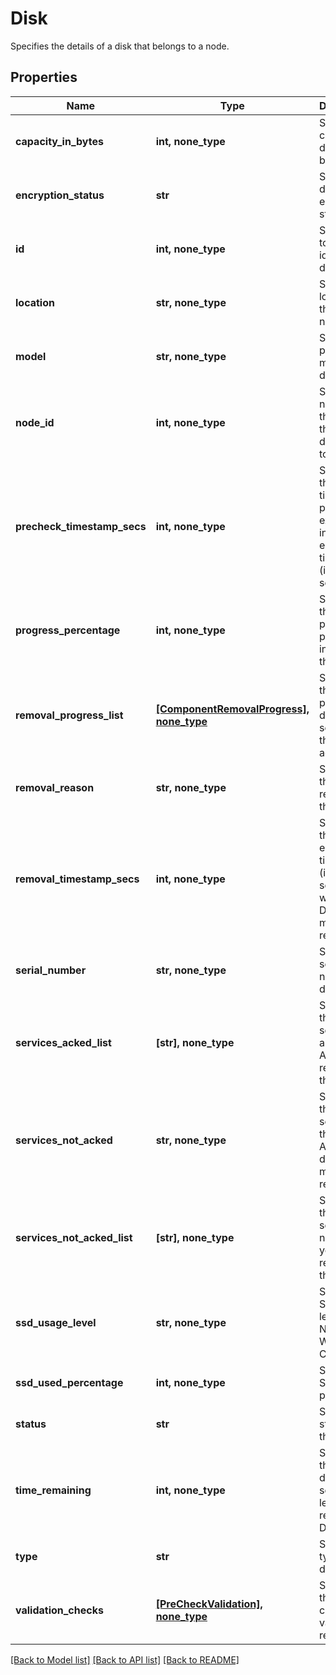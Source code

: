 # Disk

Specifies the details of a disk that belongs to a node.

## Properties
Name | Type | Description | Notes
------------ | ------------- | ------------- | -------------
**capacity_in_bytes** | **int, none_type** | Specifies capacity of disk in bytes. | [optional] 
**encryption_status** | **str** | Specifies disk encryption state. | [optional] 
**id** | **int, none_type** | Specifies id to uniquely identify a disk. | [optional] 
**location** | **str, none_type** | Specifies location of the disk in node. | [optional] 
**model** | **str, none_type** | Specifies product model of disk. | [optional] 
**node_id** | **int, none_type** | Specifies node id of the node that this disk belong to. | [optional] 
**precheck_timestamp_secs** | **int, none_type** | Specifies the last run time of the pre-checks execution in Unix epoch timestamp (in seconds). | [optional] 
**progress_percentage** | **int, none_type** | Specifies the overall progress percentage in removing the Disk. | [optional] 
**removal_progress_list** | [**[ComponentRemovalProgress], none_type**](ComponentRemovalProgress.md) | Specifies the removal progress details for services that are not acked yet. | [optional] 
**removal_reason** | **str, none_type** | Specifies the removal reason of the disk. | [optional] 
**removal_timestamp_secs** | **int, none_type** | Specifies the Unix epoch timestamp (in seconds) when the Disk was marked for removal. | [optional] 
**serial_number** | **str, none_type** | Specifies serial number of disk. | [optional] 
**services_acked_list** | **[str], none_type** | Specifies the services already ACKed for removal of this entity. | [optional] 
**services_not_acked** | **str, none_type** | Specifies the services that are not ACKed after disk is marked for removal. | [optional] 
**services_not_acked_list** | **[str], none_type** | Specifies the services not ACKed yet for removal of this entity. | [optional] 
**ssd_usage_level** | **str, none_type** | Specifies SSD usage level as Normal, Warning or Critical. | [optional] 
**ssd_used_percentage** | **int, none_type** | Specifies SSD used percentage. | [optional] 
**status** | **str** | Specifies status of the disk. | [optional] 
**time_remaining** | **int, none_type** | Specifies the total duration in seconds left to remove the Disk. | [optional] 
**type** | **str** | Specifies type of the disk. | [optional] 
**validation_checks** | [**[PreCheckValidation], none_type**](PreCheckValidation.md) | Specifies the pre-check validations results. | [optional] 

[[Back to Model list]](../README.md#documentation-for-models) [[Back to API list]](../README.md#documentation-for-api-endpoints) [[Back to README]](../README.md)


